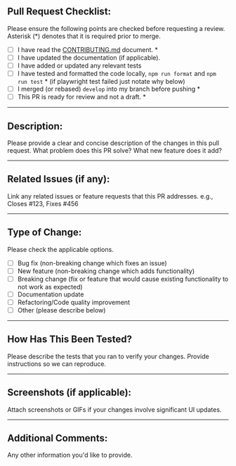 ## Pull Request Checklist:

Please ensure the following points are checked before requesting a review. Asterisk (\*) denotes that it is required prior to merge.

- [ ] I have read the [CONTRIBUTING.md](CONTRIBUTING.md) document. \*
- [ ] I have updated the documentation (if applicable).
- [ ] I have added or updated any relevant tests
- [ ] I have tested and formatted the code locally, `npm run format` and `npm run test` \* (if playwright test failed just notate why below)
- [ ] I merged (or rebased) `develop` into my branch before pushing \*
- [ ] This PR is ready for review and not a draft. \*

---

## Description:

Please provide a clear and concise description of the changes in this pull request.
What problem does this PR solve? What new feature does it add?

---

## Related Issues (if any):

Link any related issues or feature requests that this PR addresses.
e.g., Closes #123, Fixes #456

---

## Type of Change:

Please check the applicable options.

- [ ] Bug fix (non-breaking change which fixes an issue)
- [ ] New feature (non-breaking change which adds functionality)
- [ ] Breaking change (fix or feature that would cause existing functionality to not work as expected)
- [ ] Documentation update
- [ ] Refactoring/Code quality improvement
- [ ] Other (please describe below)

---

## How Has This Been Tested?

Please describe the tests that you ran to verify your changes. Provide instructions so we can reproduce.

---

## Screenshots (if applicable):

Attach screenshots or GIFs if your changes involve significant UI updates.

---

## Additional Comments:

Any other information you'd like to provide.
